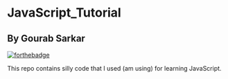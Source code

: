# JavaScript_Tutorial

## By Gourab Sarkar

[![forthebadge](https://forthebadge.com/images/badges/made-with-javascript.svg)](https://forthebadge.com)

 This repo contains silly code that I used (am using) for learning JavaScript.
